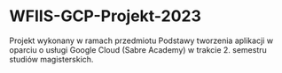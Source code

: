 # WFIIS-GCP-Projekt-2023
Projekt wykonany w ramach przedmiotu Podstawy tworzenia aplikacji w oparciu o usługi Google Cloud (Sabre Academy) w trakcie 2. semestru studiów magisterskich. 
